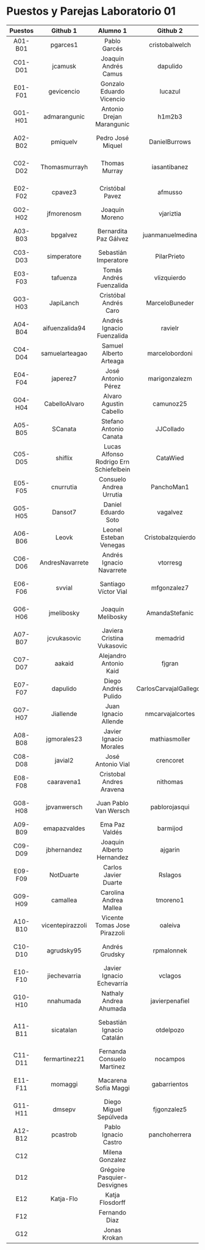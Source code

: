 # Puestos y Parejas Laboratorio 01

| Puestos | Github 1 | Alumno 1 | Github 2 | Alumno 2 |
|:-------:|:--------------:|:---------------:|:---------------:|:---------------:|
| A01-B01 | pgarces1 | Pablo Garcés | cristobalwelch | Cristóbal Welch |
| C01-D01 | jcamusk | Joaquín Andrés Camus | dapulido | Diego Andrés Pulido |
| E01-F01 | gevicencio | Gonzalo Eduardo Vicencio | lucazul | Lucas Rodríguez |
| G01-H01 | admarangunic | Antonio Drejan Marangunic | h1m2b3 | Hugo Pablo Montes |
| A02-B02 | pmiquelv | Pedro José Miquel | DanielBurrows | Daniel Ignacio Burrows |
| C02-D02 | Thomasmurrayh | Thomas Murray | iasantibanez | Ivan Alejandro Santibañez |
| E02-F02 | cpavez3 | Cristóbal Pavez | afmusso | Andrés Felipe Musso |
| G02-H02 | jfmorenosm | Joaquín Moreno | vjariztia | Vicente Jose Ariztia |
| A03-B03 | bpgalvez | Bernardita Paz Gálvez | juanmanuelmedina | Juan Manuel Medina |
| C03-D03 | simperatore | Sebastián Imperatore | PilarPrieto | María Del Pilar Prieto |
| E03-F03 | tafuenza | Tomás Andrés Fuenzalida | vlizquierdo | Vicente Luis Izquierdo |
| G03-H03 | JapiLanch | Cristóbal Andrés Caro | MarceloBuneder | Marcelo Ignacio Buneder |
| A04-B04 | aifuenzalida94 | Andrés Ignacio Fuenzalida | ravielr | Rodrigo Andrés Viel |
| C04-D04 | samuelarteagao | Samuel Alberto Arteaga | marcelobordoni | Marcelo Ignacio Bordoni |
| E04-F04 | japerez7 | José Antonio Pérez | marigonzalezm | Mariela Alejandra González |
| G04-H04 | CabelloAlvaro | Alvaro Agustin Cabello | camunoz25 | Carlos Andrés Muñoz |
| A05-B05 | SCanata | Stefano Antonio Canata | JJCollado | Juan Jose Collado |
| C05-D05 | shiflix | Lucas Alfonso Rodrigo Ern Schiefelbein | CataWied | Catalina Mónica Wiedmaier |
| E05-F05 | cnurrutia | Consuelo Andrea Urrutia | PanchoMan1 | Francisco José Alliende |
| G05-H05 | Dansot7 | Daniel Eduardo Soto | vagalvez | Víctor Andrés Gálvez |
| A06-B06 | Leovk | Leonel Esteban Venegas | CristobaIzquierdo | Cristóbal Izquierdo |
| C06-D06 | AndresNavarrete | Andrés Ignacio Navarrete | vtorresg | Vicente Javier Torres |
| E06-F06 | svvial | Santiago Víctor Vial | mfgonzalez7 | Maximiliano Felipe Gonzalez |
| G06-H06 | jmelibosky | Joaquín Melibosky | AmandaStefanic | Amanda Heidi Stefanic |
| A07-B07 | jcvukasovic | Javiera Cristina Vukasovic | memadrid | Michelle Belén Madrid |
| C07-D07 | aakaid | Alejandro Antonio Kaid | fjgran | Federico José Gran |
| E07-F07 | dapulido | Diego Andrés Pulido | CarlosCarvajalGallegos | Carlos Andrés Carvajal |
| G07-H07 | Jiallende | Juan Ignacio Allende | nmcarvajalcortes | Nicolás Mauricio Carvajal |
| A08-B08 | jgmorales23 | Javier Ignacio Morales | mathiasmoller | Mathias Andrés Moller |
| C08-D08 | javial2 | José Antonio Vial | crencoret | Cristián Rencoret |
| E08-F08 | caaravena1 | Cristobal Andres Aravena | nithomas | Nicolas Ignacio Thomas |
| G08-H08 | jpvanwersch | Juan Pablo Van Wersch | pablorojasqui | Pablo Andrés Rojas |
| A09-B09 | emapazvaldes | Ema Paz Valdés | barmijod | Benjamín Armijo |
| C09-D09 | jbhernandez | Joaquin Alberto Hernandez | ajgarin | Andrés Jesús Garín |
| E09-F09 | NotDuarte | Carlos Javier Duarte | Rslagos | Ricardo Andrés Lagos |
| G09-H09 | camallea | Carolina Andrea Mallea | tmoreno1 | Tomás Moreno |
| A10-B10 | vicentepirazzoli | Vicente Tomas Jose Pirazzoli | oaleiva | Omar Andre Leiva |
| C10-D10 | agrudsky95 | Andrés Grudsky | rpmalonnek | Rommy Pauline Malonnek |
| E10-F10 | jiechevarria | Javier Ignacio Echevarría | vclagos | Valentina Clio Lagos |
| G10-H10 | nnahumada | Nathaly Andrea Ahumada | javierpenafiel | Javier Ignacio Peñafiel |
| A11-B11 | sicatalan | Sebastián Ignacio Catalán | otdelpozo | Oscar Tomás Alberto Del Pozo |
| C11-D11 | fermartinez21 | Fernanda Consuelo Martinez | nocampos | Nicolás Orlando Campos |
| E11-F11 | momaggi | Macarena Sofia Maggi | gabarrientos | Gustavo Andrés Barrientos |
| G11-H11 | dmsepv | Diego Miguel Sepúlveda | fjgonzalez5 | Felipe José González |
| A12-B12 | pcastrob | Pablo Ignacio Castro | panchoherrera | Francisco Javier Herrera |
| C12 |  | Milena  Gonzalez |  |  |
| D12 |  | Grégoire Pasquier-Desvignes |  |  |
| E12 | Katja-Flo | Katja Flosdorff |  |  |
| F12 |  | Fernando Diaz |  |  |
| G12 |  | Jonas Krokan |  |  |
